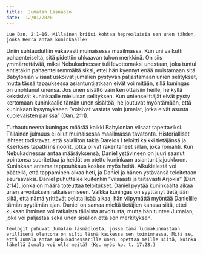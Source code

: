 ```yaml
---
title:  Jumalan Läsnäolo
date:  12/01/2020
---
```


`Lue Dan. 2:1–16. Millainen kriisi kohtaa heprealaisia sen unen tähden, jonka Herra antaa kuninkaalle?`

Uniin suhtauduttiin vakavasti muinaisessa maailmassa. Kun uni vaikutti pahaenteiseltä, sitä pidettiin uhkaavan tuhon merkkinä. On siis ymmärrettävää, miksi Nebukadnessar tuli levottomaksi unestaan, joka tuntui entistäkin pahaenteisemmältä siksi, ettei hän kyennyt enää muistamaan sitä. Babylonian viisaat uskoivat jumalien pystyvän paljastamaan ­unien selitykset, mutta tässä tapauksessa asiantuntijatkaan eivät voi mitään, sillä kuningas on unohtanut unensa. Jos unen sisältö vain kerrottaisiin heille, he kyllä keksisivät kuninkaalle mieluisan selityksen. Kun unienselittäjät eivät pysty kertomaan kuninkaalle tämän unen sisältöä, he joutuvat myöntämään, että kuninkaan kysymykseen ”voisivat vastata vain jumalat, jotka eivät asusta kuolevaisten parissa” (Dan. 2:11).

Turhautuneena kuningas määrää kaikki Babylonian viisaat tapettaviksi. Tällainen julmuus ei ollut muinaisessa maailmassa tavatonta. Historialliset lähteet todistavat, että salaliiton takia Dareios I teloitti kaikki tietäjänsä ja Kserkses tapatti insinöörit, jotka olivat rakentaneet sillan, joka romahti. Kun Nebukadnessar antaa määräyksensä, Daniel ystävineen on juuri saanut opintonsa suoritettua ja heidät on otettu kuninkaan asiantuntijajoukkoon. Kuninkaan antama tappouhkaus koskee myös heitä. Alkukielestä voi päätellä, että tappaminen alkaa heti, ja Daniel ja hänen ystävänsä teloitetaan seuraavaksi. Daniel puhuttelee kuitenkin ”viisaasti ja taitavasti Arjokia” (Dan. 2:14), jonka on määrä toteuttaa teloitukset. Daniel pyytää kuninkaalta aikaa unen arvoituksen ratkaisemiseen. Vaikka kuningas on syyttänyt tietäjiään siitä, että nämä yrittävät pelata lisää aikaa, hän viipymättä myöntää Danielille tämän pyytämän ajan. Daniel on samaa mieltä tietäjien kanssa siitä, ettei kukaan ihminen voi ratkaista tällaista arvoitusta, mutta hän tuntee Jumalan, joka voi paljastaa sekä unen sisällön että sen merkityksen.

`Teologit puhuvat Jumalan läsnäolosta, jossa tämä luomakunnastaan erillisenä olentona on silti läsnä kaikessa sen toiminnassa. Mitä se, että Jumala antaa Nebukadnessarille unen, opettaa meille siitä, kuinka lähellä Jumala voi olla meitä? (Ks. myös Ap. t. 17:28.)`